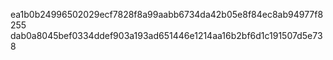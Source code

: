 ea1b0b24996502029ecf7828f8a99aabb6734da42b05e8f84ec8ab94977f8255
dab0a8045bef0334ddef903a193ad651446e1214aa16b2bf6d1c191507d5e738
